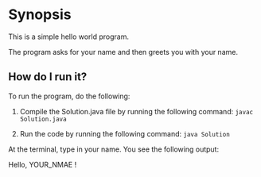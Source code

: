 # Synopsis

This is a simple hello world program.

The program asks for your name and then greets you with your name.

## How do I run it?

To run the program, do the following:

1. Compile the Solution.java file by running the following command:
`javac Solution.java`

2. Run the code by running the following command:
`java Solution`

At the terminal, type in your name.
You see the following output:

Hello, YOUR_NMAE !
